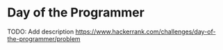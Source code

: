 # Day of the Programmer
TODO: Add description
https://www.hackerrank.com/challenges/day-of-the-programmer/problem
